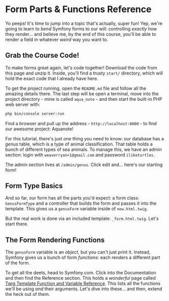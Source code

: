 # Form Parts & Functions Reference

Yo peeps! It's time to jump into a topic that's actually, super fun! Yep, we're
going to learn to *bend* Symfony forms to our will: controlling *exactly* how they
render... and believe me, by the end of this course, you'll be able to render a field
in whatever *weird* way you want to.

## Grab the Course Code!

To make forms great again, let's code together! Download the code from this page
and unzip it. Inside, you'll find a trusty `start/` directory, which will hold the
exact code that I already have here.

To get the project running, open the `README.md` file and follow all the amazing
details there. The last step will be open a terminal, move into the project directory -
mine is called `aqua_note` - and then start the built-in PHP web server with:

```bash
php bin/console server:run
```

Find a browser and pull up the address - `http://localhost:8000` - to find our awesome
project: Aquanote!

For this tutorial, there's just *one* thing you need to know: our database has a
*genus* table, which is a type of animal classification. That table holds a bunch
of different types of sea animals. To manage this, we have an admin section: login
with `weaverryan+1@gmail.com` and password `iliketurtles`.

The admin section lives at `/admin/genus`. Click edit and... here's our starting
form!

## Form Type Basics

And so far, our form has all the parts you'd expect: a form class: `GenusFormType`
and a controller that builds the form and passes it into the template. This gives
us a `genusForm` variable inside of `new.html.twig`.

But the real work is done via an included template: `_form.html.twig`. Let's start
there.

## The Form Rendering Functions

The `genusForm` variable is an *object*, but you can't just print it. Instead, Symfony
gives us a bunch of form *functions*: each renders a different part of the form.

To get all the deets, head to Symfony.com. Click into the Documentation and then
find the Reference section. This holds a *wonderful* page called
[Twig Template Function and Variable Reference](http://symfony.com/doc/current/reference/forms/twig_reference.html).
This lists all the functions we'll be using *and* their arguments. Let's dive into
these... and then, extend the heck out of them.
